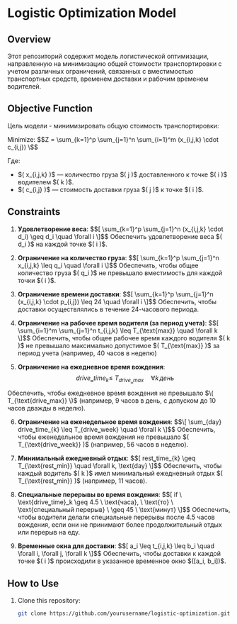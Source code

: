 # Logistic Optimization Model

## Overview
Этот репозиторий содержит модель логистической оптимизации, направленную на минимизацию общей стоимости транспортировки с учетом различных ограничений, связанных с вместимостью транспортных средств, временем доставки и рабочим временем водителей.

## Objective Function
Цель модели - минимизировать общую стоимость транспортировки:

Minimize: 
$$Z = \sum_{k=1}^p \sum_{j=1}^n \sum_{i=1}^m (x_{i,j,k} \cdot c_{i,j}) \$$

Где:
- \$( x_{i,j,k} \)$ — количество груза \$( j \)$ доставленного к точке \$( i \)$ водителем  \$( k \)$.
- \$( c_{i,j} \)$ — стоимость доставки груза \$( j \)$ к точке \$( i \)$.

## Constraints
1. **Удовлетворение веса**:
   \$$[ \sum_{k=1}^p \sum_{j=1}^n (x_{i,j,k} \cdot d_i) \geq d_i \quad \forall i \]$$
   Обеспечить удовлетворение веса \$( d_i \)$ на каждой точке \$( i \)$.

2. **Ограничение на количество груза**:
   \$$[ \sum_{k=1}^p \sum_{j=1}^n x_{i,j,k} \leq q_i \quad \forall i \]$$
   Обеспечить, чтобы общее количество груза \$( q_i \)$ не превышало вместимость для каждой точки  \$( i \)$.

3. **Ограничение времени доставки**:
   \$$[ \sum_{k=1}^p \sum_{j=1}^n (x_{i,j,k} \cdot p_{i,j}) \leq 24 \quad \forall i \]$$
   Обеспечить, чтобы доставки осуществлялись в течение 24-часового периода.

4. **Ограничение на рабочее время водителя (за период учета)**:
   \$$[ \sum_{i=1}^m \sum_{j=1}^n t_{i,j,k} \leq T_{\text{max}} \quad \forall k \]$$
   Обеспечить, чтобы общее рабочее время каждого водителя \$( k \)$ не превышало максимально допустимое \$( T_{\text{max}} \)$ за период учета (например, 40 часов в неделю)

5. **Ограничение на ежедневное время вождения**:
   $$\ drive‗time_{k} \leq \ T_{drive‗max}\quad \forall k \, день$$

  Обеспечить, чтобы ежедневное время вождения не превышало $\( T_{\text{drive‗max}} \)$ (например, 9 часов в день, с допуском до 10 часов дважды в неделю).


6. **Ограничение на еженедельное время вождения**:
   \$$\[ \sum_{day} drive‗time_{k} \leq T_{drive‗week} \quad \forall k \]$$
   Обеспечить, чтобы еженедельное время вождения не превышало \$( T_{\text{drive‗week}} \)$ (например, 56 часов в неделю).


7. **Минимальный ежедневный отдых**:
   \$$[ rest‗time_{k} \geq T_{\text{rest‗min}} \quad \forall k, \text{day} \]$$
   Обеспечить, чтобы каждый водитель \$( k \)$ имел минимальный ежедневный отдых \$( T_{\text{rest‗min}} \)$ (например, 11 часов).

8. **Специальные перерывы во время вождения**:
   \$$[ if \ \text{drive‗time}_k \geq 4.5 \ \text{часа}, \ \text{то} \ \text{специальный перерыв} \ \geq 45 \ \text{минут} \]$$
   Обеспечить, чтобы водители делали специальные перерывы после  4.5  часов вождения, если они не принимают более продолжительный отдых или перерыв на еду.

9. **Временные окна для доставки**:
   \$$[ a_i \leq t_{i,j,k} \leq b_i \quad \forall i, \forall j, \forall k \]$$
   Обеспечить, чтобы доставки к каждой точке \$( i \)$ происходили в указанное временное окно  \$([a_i, b_i]\)$.

## How to Use
1. Clone this repository:
   ```sh
   git clone https://github.com/yourusername/logistic-optimization.git
